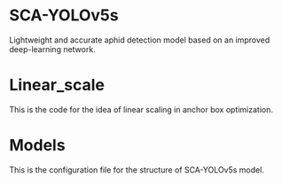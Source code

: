 # SCA-YOLOv5s
Lightweight and accurate aphid detection model based on an improved deep-learning network.

# Linear_scale
This is the code for the idea of linear scaling in anchor box optimization.

# Models
This is the configuration file for the structure of SCA-YOLOv5s model.
